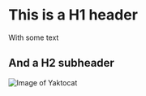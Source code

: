 # This is a H1 header
With some text
## And a H2 subheader
![Image of Yaktocat](https://octodex.github.com/images/yaktocat.png)
